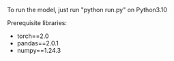 
To run the model, just run "python run.py" on Python3.10

Prerequisite libraries:
- torch==2.0
- pandas==2.0.1
- numpy==1.24.3


